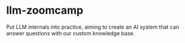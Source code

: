 # llm-zoomcamp
Put LLM internals into practice, aiming to create an AI system that can answer questions with our custom knowledge base.
